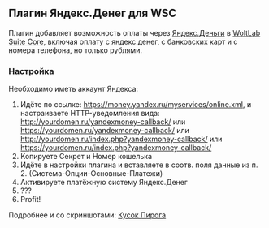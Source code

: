 ## Плагин Яндекс.Денег для WSC

Плагин добавляет возможность оплаты через [Яндекс.Деньги](https://money.yandex.ru) в [WoltLab Suite Core](https://github.com/WoltLab/WCF), включая оплату с яндекс.денег, с банковских карт и с номера телефона, но только рублями.

### Настройка
Необходимо иметь аккаунт Яндекса:
1. Идёте по ссылке: https://money.yandex.ru/myservices/online.xml, и настраиваете HTTP-уведомления вида: http://yourdomen.ru/yandexmoney-callback/ или https://yourdomen.ru/yandexmoney-callback/ или http://yourdomen.ru/index.php?yandexmoney-callback/ или https://yourdomen.ru/index.php?yandexmoney-callback/
2. Копируете Секрет и Номер кошелька
3. Идёте в настройки плагина и вставляете в соотв. поля данные из п. 2. (Система-Опции-Основные-Платежи)
4. Активируете платёжную систему Яндекс.Денег
5. ???
6. Profit!

Подробнее и со скриншотами: [Кусок Пирога](https://kusok-piro.ga/article/18-wbb-%D0%BE%D0%BF%D0%BB%D0%B0%D1%82%D0%B0-%D1%87%D0%B5%D1%80%D0%B5%D0%B7-%D1%8F%D0%BD%D0%B4%D0%B5%D0%BA%D1%81-%D0%B4%D0%B5%D0%BD%D1%8C%D0%B3%D0%B8/?highlight=%25D1%258F%25D0%25BD%25D0%25B4%25D0%25B5%25D0%25BA%25D1%2581)
